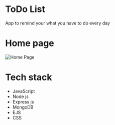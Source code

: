 # ToDo List
App to remind your what you have to do every day
# Home page
![Home Page](https://github.com/gauravmjain/ToDo_List/assets/91288299/615f6149-1c98-4e12-a159-a5d11c6553c4)
# Tech stack
* JavaScript
* Node js
* Express js
* MongoDB
* EJS
* CSS
